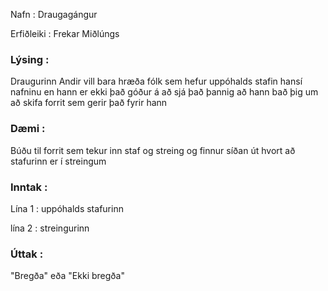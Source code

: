 Nafn : Draugagángur

Erfiðleiki : Frekar Miðlúngs 

### Lýsing :
Draugurinn Andir vill bara hræða fólk sem hefur uppóhalds stafin hansí nafninu en hann er ekki það góður á að sjá það þannig að hann bað þig um að skifa forrit sem gerir það fyrir hann

### Dæmi : 
Búðu til forrit sem tekur inn staf og streing og finnur síðan út hvort að stafurinn er í streingum

### Inntak : 
Lína 1 : uppóhalds stafurinn

lína 2 : streingurinn

### Úttak : 
"Bregða" eða "Ekki bregða"
